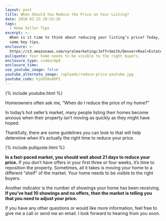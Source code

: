 ```yaml
---
layout: post
title: When Should You Reduce the Price on Your Listing?
date: 2018-02-23 20:53:26
tags:
  - Home Seller Tips
excerpt: >-
  When is it time to think about reducing your listing’s price? Today, I’ve got
  some key tips.
enclosure: >-
  https://s3.amazonaws.com/vyralmarketing/Jeff+Smith/Denver+Real+Estate+Agent-+When+Should+You+Reduce+the+Price+on+Your+Listing%253F.mp4
pullquote: Your home needs to be visible to the right buyers.
enclosure_type: video/mp4
enclosure_time:
use_youtube_image: false
youtube_alternate_image: /uploads/reduce-price-youtube.jpg
youtube_code: hjUX50vmDPI
---
```


{% include youtube.html %}

Homeowners often ask me, “When do I reduce the price of my home?”

In today’s hot seller’s market, many people listing their homes become anxious when their property isn’t moving as quickly as they might have hoped.

Thankfully, there are some guidelines you can look to that will help determine when it’s actually the right time to reduce your price.

{% include pullquote.html %}

**In a fast-paced market, you should wait about 21 days to reduce your price.** If you don’t have offers in your first three or four weeks, it’s time to reposition the property. Sometimes, all it takes is moving your home to a different “shelf” of the market. Your home needs to be visible to the right buyers.

Another indicator is the number of showings your home has been receiving. **If you’ve had 10 showings and no offers, then the market is telling you that you need to adjust your price.**

If you have any other questions or would like more information, feel free to give me a call or send me an email. I look forward to hearing from you soon.